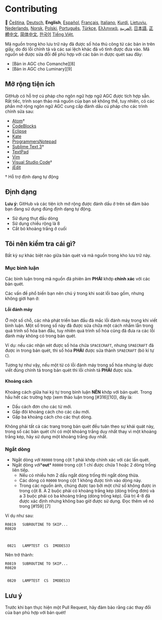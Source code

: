 # Contributing

🎌
[Čeština][CZ],
[Deutsch][DE],
**English**,
[Español][ES],
[Français][FR],
[Italiano][IT],
[Kurdi][KU],
[Lietuvių][LT],
[Nederlands][NL],
[Norsk][NO],
[Polski][PL],
[Português][PT_BR],
[Türkçe][TR],
[Ελληνικά][GR],
[العربية][AR],
[日本語][JA],
[正體中文][ZH_TW],
[简体中文][ZH_CN],
[한국어][KO_KR]
[Tiếng Việt][VI],

[AR]:CONTRIBUTING.ar.md
[CZ]:CONTRIBUTING.cz.md
[DE]:CONTRIBUTING.de.md
[EN]:CONTRIBUTING.md
[ES]:CONTRIBUTING.es.md
[FR]:CONTRIBUTING.fr.md
[GR]:CONTRIBUTING.gr.md
[IT]:CONTRIBUTING.it.md
[JA]:CONTRIBUTING.ja.md
[KO_KR]:CONTRIBUTING.ko_kr.md
[KU]:CONTRIBUTING.ku.md
[LT]:CONTRIBUTING.lt.md
[NL]:CONTRIBUTING.nl.md
[NO]:CONTRIBUTING.no.md
[PL]:CONTRIBUTING.pl.md
[PT_BR]:CONTRIBUTING.pt_br.md
[TR]:CONTRIBUTING.tr.md
[ZH_CN]:CONTRIBUTING.zh_cn.md
[ZH_TW]:CONTRIBUTING.zh_tw.md
[VI]:CONTRIBUTING.vi.md

Mã nguồn trong kho lưu trữ này đã được số hóa thủ công từ các bản in trên giấy, do đó lỗi chính tả và các sai lệch khác đã vô tình được đưa vào. Mã nguồn sẽ được sửa đổi để phù hợp với các bản in được quét sau đây:

- [Bản in AGC cho Comanche][8]
- [Bản in AGC cho Luminary][9]

## Mở rộng tiện ích 

GitHub có hỗ trợ cú pháp cho ngôn ngữ hợp ngữ AGC được tích hợp sẵn. Rất tiếc, trình soạn thảo mã nguồn của bạn sẽ không thể, tuy nhiên, có các phần mở rộng ngôn ngữ AGC cung cấp đánh dấu cú pháp cho các trình chỉnh sửa sau:

- [Atom][Atom]†
- [CodeBlocks][CodeBlocks]
- [Eclipse][Eclipse]
- [Kate][Kate]
- [ProgrammersNotepad][ProgrammersNotepad]
- [Sublime Text 3][Sublime Text]†
- [TextPad][TextPad]
- [Vim][Vim]
- [Visual Studio Code][VisualStudioCode]†
- [jEdit][jEdit]

† Hỗ trợ định dạng tự động

[Atom]:https://github.com/Alhadis/language-agc
[CodeBlocks]:https://github.com/virtualagc/virtualagc/tree/master/Contributed/SyntaxHighlight/CodeBlocks
[Eclipse]:https://github.com/virtualagc/virtualagc/tree/master/Contributed/SyntaxHighlight/Eclipse
[Kate]:https://github.com/virtualagc/virtualagc/tree/master/Contributed/SyntaxHighlight/Kate
[ProgrammersNotepad]:https://github.com/virtualagc/virtualagc/tree/master/Contributed/SyntaxHighlight/ProgrammersNotepad
[Sublime Text]:https://github.com/jimlawton/AGC-Assembly
[TextPad]:https://github.com/virtualagc/virtualagc/tree/master/Contributed/SyntaxHighlight/TextPad
[Vim]:https://github.com/wsdjeg/vim-assembly
[VisualStudioCode]:https://github.com/wopian/agc-assembly
[jEdit]:https://github.com/virtualagc/virtualagc/tree/master/Contributed/SyntaxHighlight/jEdit

## Định dạng 

**Lưu ý:** GitHub và các tiện ích mở rộng được đánh dấu ở trên sẽ đảm bảo bạn đang sử dụng đúng định dạng tự động.

- Sử dụng thụt đầu dòng
- Sử dụng chiều rộng là 8
- Cắt bỏ khoảng trắng ở cuối

## Tôi nên kiểm tra cái gì?

Bất kỳ sự khác biệt nào giữa bản quét và mã nguồn trong kho lưu trữ này.

### Mục bình luận

Các bình luận trong mã nguồn đã phiên âm **PHẢI** khớp **chính xác** với các bản quét.

Các vấn đề phổ biến bạn nên chú ý trong khi soát lỗi bao gồm, nhưng không giới hạn ở:

#### Lỗi đánh máy

Ở một số chỗ, các nhà phát triển ban đầu đã mắc lỗi đánh máy trong khi viết bình luận. Một số trong số này đã được sửa chữa một cách nhầm lẫn trong quá trình số hóa ban đầu, tuy nhiên quá trình số hóa cũng đã đưa ra các lỗi đánh máy không có trong bản quét.

Ví dụ: nếu các nhận xét được số hóa chứa `SPACECRAFT`, nhưng `SPAECRAFT` đã được in trong bản quét, thì số hóa **PHẢI** được sửa thành `SPAECRAFT` (bỏ kí tự `C`).

Tương tự như vậy, nếu một từ có lỗi đánh máy trong số hóa nhưng lại được viết đúng chính tả trong bản quét thì lỗi chính tả **PHẢI** được sửa.

#### Khoảng cách

Khoảng cách giữa hai ký tự trong bình luận **NÊN** khớp với bản quét. Trong hầu hết các trường hợp (xem thảo luận trong [#316][10]), đây là:

- Dấu cách đơn cho các từ mới.
- Gấp đôi khoảng cách cho các câu mới.
- Gấp ba khoảng cách cho các thụt dòng.

Không phải tất cả các trang trong bản quét đều tuân theo sự khái quát này, trong số các bản quét chỉ có một khoảng trắng duy nhất thay vì một khoảng trắng kép, hãy sử dụng một khoảng trắng duy nhất.

### Ngắt dòng

- Ngắt dòng *với* `R0000` trong cột 1 phải khớp chính xác với các lần quét.
- Ngắt dòng *với**__out__* `R0000` trong cột 1 chỉ được chứa 1 hoặc 2 dòng trống liên tiếp.
   - Nếu có nhiều hơn 2 dấu ngắt dòng trống thì ngắt dòng thừa.
    - Các dòng có `R0000` trong cột 1 không được tính vào dòng này.
     - Trong các nguồn ảnh, chúng được tạo bởi một chữ số không được in trong cột 8. A 2 buộc phải có khoảng trắng kép (dòng trống đơn) và a 3 buộc phải có ba khoảng trắng (dòng trống kép). Giá trị 4-8 đã được xác định nhưng không bao giờ được sử dụng. Đọc thêm về nó trong [#159] [7]

Ví dụ như sau:

```plain
R0819   SUBROUTINE TO SKIP...
R0820



 0821   LAMPTEST  CS  IMODES33
```

Nên trở thành:

```plain
R0819   SUBROUTINE TO SKIP...
R0820


 0820   LAMPTEST  CS  IMODES33
```

## Lưu ý

Trước khi bạn thực hiện một Pull Request, hãy đảm bảo rằng các thay đổi của bạn phù hợp với bản quét!
